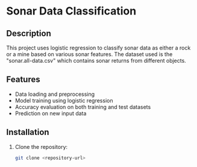 # Sonar Data Classification

## Description
This project uses logistic regression to classify sonar data as either a rock or a mine based on various sonar features. The dataset used is the "sonar.all-data.csv" which contains sonar returns from different objects.

## Features
- Data loading and preprocessing
- Model training using logistic regression
- Accuracy evaluation on both training and test datasets
- Prediction on new input data

## Installation
1. Clone the repository:
   ```bash
   git clone <repository-url>
